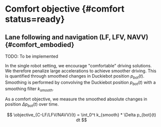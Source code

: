 # Comfort objective {#comfort status=ready}

## Lane following and navigation (LF, LFV, NAVV) {#comfort_embodied}
TODO: To be implemented

In the single robot setting, we encourage "comfortable" driving solutions. We therefore penalize large accelerations to achieve smoother driving. This is quantified through smoothed changes in Duckiebot position $p_{bot}(t)$. Smoothing is performed by convolving the Duckiebot position $p_{bot}(t)$ with a smoothing filter $k_{smooth}$.

As a comfort objective, we measure the smoothed absolute changes in position $\Delta p_{bot}(t)$ over time.

$$
\objective_{C-LF/LFV/NAVV}(t) = \int_0^t k_{smooth} * \Delta p_{bot}(t) dt
$$


<!-- ## Fleet management (FM) {#comfort_fm}

In the fleet management setting "customer experience" is influenced greatly by how fast and dependable a service is. If it is known that a taxi arrives quickly after ordering it, it makes the overall taxi service more convenient.

We therefore define the comfort objective as the maximal waiting time $T_{wait}$ until customer pickup. Let $T_{wait}$ denote the time beginning at the reception of a ride request until when the ride is started.


Let $S_{\text{wait}}(t) = \{T_{\text{wait}_1}, \dots \}$ denote the set of waiting times of all started ride requests $A_i \to B_i$ up to time $t$. Then the comfort objective of the fleet management task is the maximal waiting time stored in the set $S_{wait}$.

$$
\objective_{C-FM}(t) = \max_{T_{\text{wait}}} S_{\text{wait}}
$$ -->
